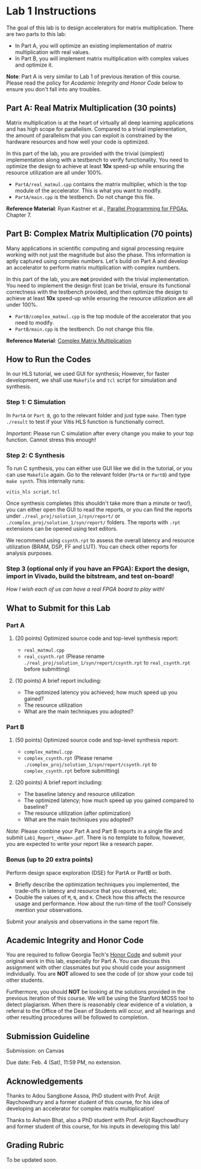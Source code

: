 # Lab 1 Instructions

The goal of this lab is to design accelerators for matrix multiplication. There are two parts to this lab:
- In Part A, you will optimize an existing implementation of matrix multiplication with real values. 
- In Part B, you will implement matrix multiplication with complex values and optimize it. 

**Note**: Part A is very similar to Lab 1 of previous iteration of this course. Please read the policy for *Academic Integrity and Honor Code* below to ensure you don't fall into any troubles.

## Part A: Real Matrix Multiplication (30 points)
Matrix multiplication is at the heart of virtually all deep learning applications and has high scope for parallelism. Compared to a trivial implementation, the amount of parallelism that you can exploit is constrained by the hardware resources and how well your code is optimized. 

In this part of the lab, you are provided with the trivial (simplest) implementation along with a testbench to verify functionality. 
You need to optimize the design to achieve at least **10x** speed-up while ensuring the resource utilization are all under 100%.
- `PartA/real_matmul.cpp` contains the matrix multiplier, which is the top module of the accelerator. This is what you want to modify.
- `PartA/main.cpp` is the testbench. Do not change this file.

**Reference Material**: Ryan Kastner et al., [Parallel Programming for FPGAs](https://github.com/KastnerRG/pp4fpgas/raw/gh-pages/main.pdf), Chapter 7.

## Part B: Complex Matrix Multiplication (70 points)
Many applications in scientific computing and signal processing require working with not just the magnitude but also the phase. This information is aptly captured using complex numbers. Let's build on Part A and develop an accelerator to perform matrix multiplication with complex numbers.

In this part of the lab, you are **not** provided with the trivial implementation. You need to implement the design first (can be trivial, ensure its functional correctness with the testbench provided, and then optimize the design to achieve at least **10x** speed-up while ensuring the resource utilization are all under 100%.
- `PartB/complex_matmul.cpp` is the top module of the accelerator that you need to modify.
- `PartB/main.cpp` is the testbench. Do not change this file.

**Reference Material**: [Complex Matrix Multiplication](https://mathworld.wolfram.com/ComplexMatrix.html)

## How to Run the Codes

In our HLS tutorial, we used GUI for synthesis; However, for faster development, we shall use `Makefile` and `tcl` script for simulation and synthesis.

### Step 1: C Simulation

In `PartA` or `Part B`, go to the relevant folder and just type `make`. Then type `./result` to test if your Vitis HLS function is functionally correct. 

*Important*: Please run C simulation after every change you make to your top function. Cannot stress this enough!

### Step 2: C Synthesis

To run C synthesis, you can either use GUI like we did in the tutorial, or you can use `Makefile` again. Go to the relevant folder (`PartA` or `PartB`) and type `make synth`. This internally runs:
```
vitis_hls script.tcl
```

Once synthesis completes (this shouldn't take more than a minute or two!), you can either open the GUI to read the reports, or you can find the reports under `./real_proj/solution_1/syn/report/` or `./complex_proj/solution_1/syn/report/` folders. The reports with `.rpt` extensions can be opened using text editors.

We recommend using `csynth.rpt` to assess the overall latency and resource utilization (BRAM, DSP, FF and LUT). You can check other reports for analysis purposes.

### Step 3 (optional only if you have an FPGA): Export the design, import in Vivado, build the bitstream, and test on-board!
*How I wish each of us can have a real FPGA board to play with!*

## What to Submit for this Lab

### Part A
1. (20 points) Optimized source code and top-level synthesis report:
    - `real_matmul.cpp`
    - `real_csynth.rpt` (Please rename `./real_proj/solution_1/syn/report/csynth.rpt` to `real_csynth.rpt` before submitting)

2. (10 points) A brief report including:
    - The optimized latency you achieved; how much speed up you gained?
    - The resource utilization
    - What are the main techniques you adopted?

### Part B
1. (50 points) Optimized source code and top-level synthesis report:
    - `complex_matmul.cpp`
    - `complex_csynth.rpt` (Please rename `./complex_proj/solution_1/syn/report/csynth.rpt` to `complex_csynth.rpt` before submitting)

2. (20 points) A brief report including:
    - The baseline latency and resource utilization
    - The optimized latency; how much speed up you gained compared to baseline?
    - The resource utilization (after optimization)
    - What are the main techniques you adopted?

*Note*: Please combine your Part A and Part B reports in a single file and submit `Lab1_Report_<Name>.pdf`. There is no template to follow, however, you are expected to write your report like a research paper.

### Bonus (up to 20 extra points)    
Perform design space exploration (DSE) for PartA or PartB or both.
- Briefly describe the optimization techniques you implemented, the trade-offs in latency and resource that you observed, etc.
- Double the values of `M`, `N`, and `K`. Check how this affects the resource usage and performance. How about the run-time of the tool? Consisely mention your observations.

Submit your analysis and observations in the same report file.

## Academic Integrity and Honor Code
You are required to follow Georgia Tech's [Honor Code](https://policylibrary.gatech.edu/student-life/academic-honor-code) and submit your original work in this lab, especially for Part A. You can discuss this assignment with other classmates but you should code your assignment individually. You are **NOT** allowed to see the code of (or show your code to) other students.

Furthermore, you should **NOT** be looking at the solutions provided in the previous iteration of this course. We will be using the Stanford MOSS tool to detect plagiarism. When there is reasonably clear evidence of a violation, a referral to the Office of the Dean of Students will occur, and all hearings and other resulting procedures will be followed to completion.

## Submission Guideline

Submission: on Canvas

Due date: Feb. 4 (Sat), 11:59 PM, no extension.

## Acknowledgements
Thanks to Adou Sangbone Assoa, PhD student with Prof. Arijit Raychowdhury and a former student of this course, for his idea of developing an accelerator for complex matrix multiplication!

Thanks to Ashwin Bhat, also a PhD student with Prof. Arijit Raychowdhury and former student of this course, for his inputs in developing this lab!

## Grading Rubric
To be updated soon.
